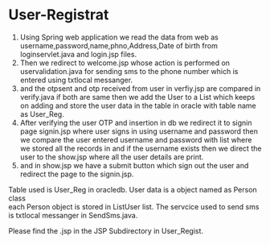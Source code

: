 # User-Registrat
1. Using Spring web application we read the data from web as username,password,name,phno,Address,Date of birth from loginservlet.java and login.jsp files.
2. Then we redirect to welcome.jsp whose action is performed on uservalidation.java for sending sms to the phone number which is entered using txtlocal messanger.
3. and the otpsent and otp received from user in verfiy.jsp are compared in verify.java if both are same then we add the User to a List which keeps on adding and store the user data in the table in oracle with table name as User_Reg.
4. After verifying the user OTP and insertion in db we redirect it to signin page signin.jsp where user signs in using username and password then we compare the user entered    username and password with list where we stored all the records in and if the username exists then we direct the user to the show.jsp where all the user details are print.
5.  and in show.jsp we have a submit button which sign out the user and redirect the page to the signin.jsp.

Table used is User_Reg in oracledb.
User data is a object named as Person class  
each Person object is stored in ListUser list.
The servcice used to send sms is txtlocal messanger in SendSms.java.


Please find the .jsp in the JSP Subdirectory in User_Regist.
